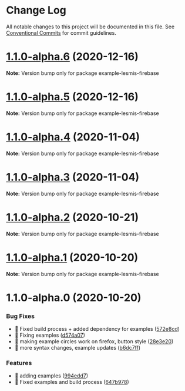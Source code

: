 # Change Log

All notable changes to this project will be documented in this file.
See [Conventional Commits](https://conventionalcommits.org) for commit guidelines.

# [1.1.0-alpha.6](https://github.com/visdesignlab/trrack/compare/example-lesmis-firebase@1.1.0-alpha.5...example-lesmis-firebase@1.1.0-alpha.6) (2020-12-16)

**Note:** Version bump only for package example-lesmis-firebase





# [1.1.0-alpha.5](https://github.com/visdesignlab/trrack/compare/example-lesmis-firebase@1.1.0-alpha.4...example-lesmis-firebase@1.1.0-alpha.5) (2020-12-16)

**Note:** Version bump only for package example-lesmis-firebase





# [1.1.0-alpha.4](https://github.com/visdesignlab/trrack/compare/example-lesmis-firebase@1.1.0-alpha.3...example-lesmis-firebase@1.1.0-alpha.4) (2020-11-04)

**Note:** Version bump only for package example-lesmis-firebase





# [1.1.0-alpha.3](https://github.com/visdesignlab/trrack/compare/example-lesmis-firebase@1.1.0-alpha.2...example-lesmis-firebase@1.1.0-alpha.3) (2020-11-04)

**Note:** Version bump only for package example-lesmis-firebase





# [1.1.0-alpha.2](https://github.com/visdesignlab/trrack/compare/example-lesmis-firebase@1.1.0-alpha.1...example-lesmis-firebase@1.1.0-alpha.2) (2020-10-21)

**Note:** Version bump only for package example-lesmis-firebase





# [1.1.0-alpha.1](https://github.com/visdesignlab/trrack/compare/example-lesmis-firebase@1.1.0-alpha.0...example-lesmis-firebase@1.1.0-alpha.1) (2020-10-20)

**Note:** Version bump only for package example-lesmis-firebase





# 1.1.0-alpha.0 (2020-10-20)


### Bug Fixes

* 🐛 Fixed build process + added dependency for examples ([572e8cd](https://github.com/visdesignlab/trrack/commit/572e8cd8675003030ac942036201868383569835))
* 🐛 Fixing examples ([d574a07](https://github.com/visdesignlab/trrack/commit/d574a07e5708895d8da9a1f472fad49d815e982b))
* 🐛 making example circles work on firefox, button style ([28e3e20](https://github.com/visdesignlab/trrack/commit/28e3e20063e40a3fc45ea1bbbeffab41f72ea4e3))
* 🐛 more syntax changes, example updates ([b6dc7ff](https://github.com/visdesignlab/trrack/commit/b6dc7ff5d7d7f8fcc669d46837e4c37210d7e32a))


### Features

* 🎸 adding examples ([994edd7](https://github.com/visdesignlab/trrack/commit/994edd76ec1be5d7aef9b3d17e097868817a702f))
* 🎸 Fixed examples and build process ([647b978](https://github.com/visdesignlab/trrack/commit/647b9789dd04a37c70395d08e547fc82adcccab7))
